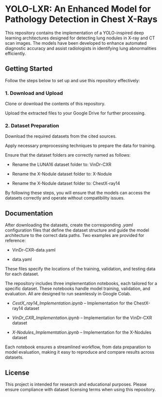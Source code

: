 # YOLO-LXR: An Enhanced Model for Pathology Detection in Chest X-Rays
This repository contains the implementation of a YOLO-inspired deep learning architectures designed for detecting lung nodules in X-ray and CT scan images. The models have been developed to enhance automated diagnostic accuracy and assist radiologists in identifying lung abnormalities efficiently.

## Getting Started

Follow the steps below to set up and use this repository effectively:

### 1. Download and Upload

Clone or download the contents of this repository.

Upload the extracted files to your Google Drive for further processing.

### 2. Dataset Preparation

Download the required datasets from the cited sources.

Apply necessary preprocessing techniques to prepare the data for training.

Ensure that the dataset folders are correctly named as follows:

- Rename the LUNA16 dataset folder to: VinDr-CXR

- Rename the X-Nodule dataset folder to: X-Nodule

- Rename the X-Nodule dataset folder to: ChestX-ray14

By following these steps, you will ensure that the models can access the datasets correctly and operate without compatibility issues.

## Documentation

After downloading the datasets, create the corresponding *.yaml* configuration files that define the dataset structure and guide the model architecture to the correct data paths.
Two examples are provided for reference:

- VinDr-CXR-data.yaml

- data.yaml

These files specify the locations of the training, validation, and testing data for each dataset.

The repository includes three implementation notebooks, each tailored for a specific dataset. These notebooks handle model training, validation, and evaluation. All are designed to run seamlessly in Google Colab.

- *CestX_ray14_Implementation.ipynb* – Implementation for the ChestX-ray14 dataset

- *VinDr_CXR_Implementation.ipynb* – Implementation for the VinDr-CXR dataset

- *X-Nodules_Implementation.ipynb* – Implementation for the X-Nodules dataset

Each notebook ensures a streamlined workflow, from data preparation to model evaluation, making it easy to reproduce and compare results across datasets.

## License

This project is intended for research and educational purposes. Please ensure compliance with dataset licensing terms when using this repository.






